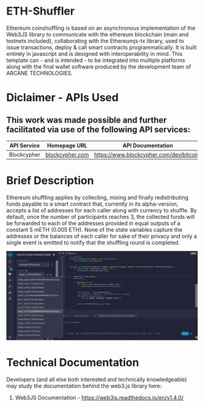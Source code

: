 # ETH-Shuffler
Ethereum coinshuffling is based on an asynchronous implementation of the Web3JS library to communicate with the ethereum blockchain (main and testnets included), collaborating with the Ethereumjs-tx library, used to issue transactions, deploy & call smart contracts programmatically. It is built entirely in javascript and is designed with interoperability in mind. This template can - and is intended - to be integrated into multiple platforms along with the final wallet software produced by the development team of ARCANE TECHNOLOGIES.


# Diclaimer - APIs Used
## This work was made possible and further facilitated via use of the following API services:
API Service       | Homepage URL                                    | API Documentation
----------------- | ----------------------------------------------- | ---------------------------------------------------------
Blockcypher       | [blockcypher.com](https://www.blockcypher.com/) | https://www.blockcypher.com/dev/bitcoin/


# Brief Description
Ethereum shuffling applies by collecting, mixing and finally redistributing funds payable to a smart contract that, currently in its alpha-version, accepts a list of addresses for each caller along with currency to shuffle. By default, once the number of participants reaches 3, the collected funds will be forwarded to each of the addresses provided in equal outputs of a constant 5 mETH (0.005 ETH). None of the state variables capture the addresses or the balances of each caller for sake of their privacy and only a single event is emitted to notify that the shuffling round is completed.

![ss1.png](https://github.com/ArcaneTechnologies/ETH-Shuffler/blob/main/screenshots/ss1.png)

# Technical Documentation
Developers (and all else both interested and technically knowledgeable) may study the documentation behind the web3.js library here:
1. Web3JS Documentation - https://web3js.readthedocs.io/en/v1.4.0/